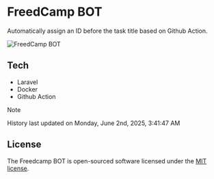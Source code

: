 # FreedCamp BOT

Automatically assign an ID before the task title based on Github Action.

![FreedCamp BOT](https://repository-images.githubusercontent.com/737932867/7d34798b-2680-471c-b089-a78a718d3d6a)

## Tech

- Laravel
- Docker
- Github Action

> [!NOTE]  
> History last updated on Monday, June 2nd, 2025, 3:41:47 AM

## License

The Freedcamp BOT is open-sourced software licensed under the [MIT license](https://opensource.org/licenses/MIT).
